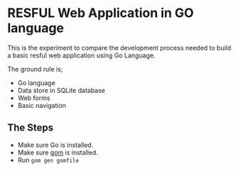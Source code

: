 # RESFUL Web Application in GO language #

This is the experiment to compare the development process needed to build a basic resful web application using Go Language.

The ground rule is;

- Go language
- Data store in SQLite database
- Web forms
- Basic navigation

## The Steps ##

- Make sure Go is installed.
- Make sure [gom](https://github.com/GPMGo/gopm) is installed. 
- Run `gom gen gomfile`